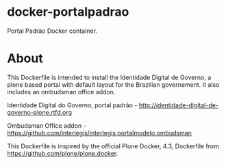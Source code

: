 # docker-portalpadrao
Portal Padrão Docker container.

# About
This Dockerfile is intended to install the Identidade Digital de Governo, a plone based portal with default layout for the Brazilian governement. It also includes an ombudsman office addon.

Identidade Digital do Governo, portal padrão - http://identidade-digital-de-governo-plone.rtfd.org

Ombudsman Office addon - https://github.com/interlegis/interlegis.portalmodelo.ombudsman

This Dockerfile is inspired by the official Plone Docker, 4.3, Dockerfile from https://github.com/plone/plone.docker.
